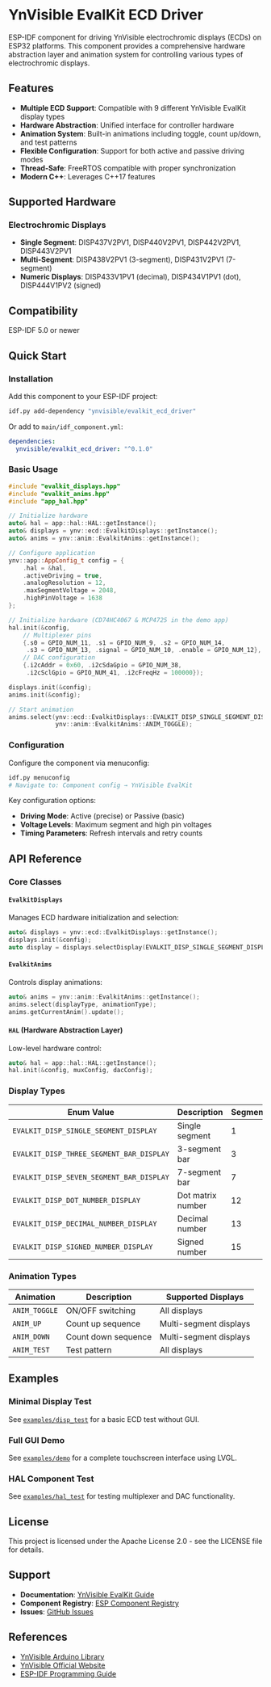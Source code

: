 # YnVisible EvalKit ECD Driver

ESP-IDF component for driving YnVisible electrochromic displays (ECDs) on ESP32 platforms. This component provides a comprehensive hardware abstraction layer and animation system for controlling various types of electrochromic displays.

## Features

- **Multiple ECD Support**: Compatible with 9 different YnVisible EvalKit display types
- **Hardware Abstraction**: Unified interface for controller hardware
- **Animation System**: Built-in animations including toggle, count up/down, and test patterns
- **Flexible Configuration**: Support for both active and passive driving modes
- **Thread-Safe**: FreeRTOS compatible with proper synchronization
- **Modern C++**: Leverages C++17 features

## Supported Hardware

### Electrochromic Displays
- **Single Segment**: DISP437V2PV1, DISP440V2PV1, DISP442V2PV1, DISP443V2PV1
- **Multi-Segment**: DISP438V2PV1 (3-segment), DISP431V2PV1 (7-segment)
- **Numeric Displays**: DISP433V1PV1 (decimal), DISP434V1PV1 (dot), DISP444V1PV2 (signed)

## Compatibility
ESP-IDF 5.0 or newer


## Quick Start

### Installation

Add this component to your ESP-IDF project:

```bash
idf.py add-dependency "ynvisible/evalkit_ecd_driver"
```

Or add to `main/idf_component.yml`:

```yaml
dependencies:
  ynvisible/evalkit_ecd_driver: "^0.1.0"
```

### Basic Usage

```cpp
#include "evalkit_displays.hpp"
#include "evalkit_anims.hpp"
#include "app_hal.hpp"

// Initialize hardware
auto& hal = app::hal::HAL::getInstance();
auto& displays = ynv::ecd::EvalkitDisplays::getInstance();
auto& anims = ynv::anim::EvalkitAnims::getInstance();

// Configure application
ynv::app::AppConfig_t config = {
    .hal = &hal,
    .activeDriving = true,
    .analogResolution = 12,
    .maxSegmentVoltage = 2048,
    .highPinVoltage = 1638
};

// Initialize hardware (CD74HC4067 & MCP4725 in the demo app)
hal.init(&config,
    // Multiplexer pins
    {.s0 = GPIO_NUM_11, .s1 = GPIO_NUM_9, .s2 = GPIO_NUM_14, 
     .s3 = GPIO_NUM_13, .signal = GPIO_NUM_10, .enable = GPIO_NUM_12},
    // DAC configuration  
    {.i2cAddr = 0x60, .i2cSdaGpio = GPIO_NUM_38, 
     .i2cSclGpio = GPIO_NUM_41, .i2cFreqHz = 100000});

displays.init(&config);
anims.init(&config);

// Start animation
anims.select(ynv::ecd::EvalkitDisplays::EVALKIT_DISP_SINGLE_SEGMENT_DISPLAY,
             ynv::anim::EvalkitAnims::ANIM_TOGGLE);
```

### Configuration

Configure the component via menuconfig:

```bash
idf.py menuconfig
# Navigate to: Component config → YnVisible EvalKit
```

Key configuration options:
- **Driving Mode**: Active (precise) or Passive (basic) 
- **Voltage Levels**: Maximum segment and high pin voltages
- **Timing Parameters**: Refresh intervals and retry counts

## API Reference

### Core Classes

#### `EvalkitDisplays`
Manages ECD hardware initialization and selection:
```cpp
auto& displays = ynv::ecd::EvalkitDisplays::getInstance();
displays.init(&config);
auto display = displays.selectDisplay(EVALKIT_DISP_SINGLE_SEGMENT_DISPLAY);
```

#### `EvalkitAnims`
Controls display animations:
```cpp
auto& anims = ynv::anim::EvalkitAnims::getInstance();
anims.select(displayType, animationType);
anims.getCurrentAnim().update();
```

#### `HAL` (Hardware Abstraction Layer)
Low-level hardware control:
```cpp
auto& hal = app::hal::HAL::getInstance();
hal.init(&config, muxConfig, dacConfig);
```

### Display Types

| Enum Value | Description | Segments |
|------------|-------------|----------|
| `EVALKIT_DISP_SINGLE_SEGMENT_DISPLAY` | Single segment | 1 |
| `EVALKIT_DISP_THREE_SEGMENT_BAR_DISPLAY` | 3-segment bar | 3 |
| `EVALKIT_DISP_SEVEN_SEGMENT_BAR_DISPLAY` | 7-segment bar | 7 |
| `EVALKIT_DISP_DOT_NUMBER_DISPLAY` | Dot matrix number | 12 |
| `EVALKIT_DISP_DECIMAL_NUMBER_DISPLAY` | Decimal number | 13 |
| `EVALKIT_DISP_SIGNED_NUMBER_DISPLAY` | Signed number | 15 |

### Animation Types

| Animation | Description | Supported Displays |
|-----------|-------------|-------------------|
| `ANIM_TOGGLE` | ON/OFF switching | All displays |
| `ANIM_UP` | Count up sequence | Multi-segment displays |
| `ANIM_DOWN` | Count down sequence | Multi-segment displays |
| `ANIM_TEST` | Test pattern | All displays |

## Examples

### Minimal Display Test
See [`examples/disp_test`](examples/disp_test/) for a basic ECD test without GUI.

### Full GUI Demo  
See [`examples/demo`](examples/demo/) for a complete touchscreen interface using LVGL.

### HAL Component Test
See [`examples/hal_test`](examples/hal_test/) for testing multiplexer and DAC functionality.

## License

This project is licensed under the Apache License 2.0 - see the LICENSE file for details.

## Support

- **Documentation**: [YnVisible EvalKit Guide](https://www.ynvisible.com/)
- **Component Registry**: [ESP Component Registry](https://components.espressif.com/)
- **Issues**: [GitHub Issues](https://github.com/your-repo/issues)

## References

- [YnVisible Arduino Library](https://github.com/Ynvisible-Electronics/YNV-Driver-v5-Arduino-Library)
- [YnVisible Official Website](https://www.ynvisible.com/)
- [ESP-IDF Programming Guide](https://docs.espressif.com/projects/esp-idf/en/latest/)